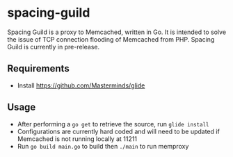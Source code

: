 spacing-guild
===
Spacing Guild is a proxy to Memcached, written in Go.
It is intended to solve the issue of TCP connection flooding of Memcached from PHP.
Spacing Guild is currently in pre-release.

Requirements
------------
 * Install https://github.com/Masterminds/glide

Usage
-----
 * After performing a `go get` to retrieve the source, run `glide install`
 * Configurations are currently hard coded and will need to be updated if Memcached is not running locally at 11211
 * Run `go build main.go` to build then `./main` to run memproxy
